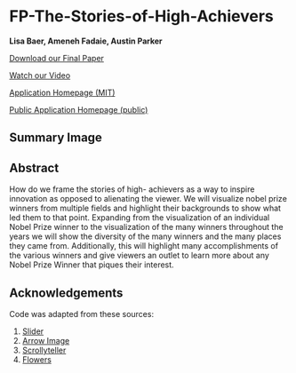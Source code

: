 # FP-The-Stories-of-High-Achievers
**Lisa Baer, Ameneh Fadaie, Austin Parker**

[Download our Final Paper](final_paper.pdf)

[Watch our Video](https://www.example.com)

[Application Homepage (MIT)](https://github.mit.edu/pages/6894-sp20/FP-The-Stories-of-High-Achievers)

[Public Application Homepage (public)](https://github.mit.edu/pages/6894-sp20/FP-The-Stories-of-High-Achievers)

## Summary Image

## Abstract
How do we frame the stories of high- achievers as a way to inspire innovation as opposed to alienating the viewer. 
We will visualize nobel prize winners from multiple fields and highlight their backgrounds to show what led them to that point.
Expanding from the visualization of an individual Nobel Prize winner to the visualization of the many winners throughout the 
years we will show the diversity of the many winners and the many places they came from.  Additionally, this will highlight
many accomplishments of the various winners and give viewers an outlet to learn more about any Nobel Prize Winner that piques 
their interest.

## Acknowledgements
Code was adapted from these sources:
1. [Slider](https://codepen.io/simeydotme/pen/mJLPPq)
2. [Arrow Image](https://www.google.com/url?sa=i&url=https%3A%2F%2Fpngio.com%2Fimages%2Fpng-a1224319.html&psig=AOvVaw0gc6fCdwQPqcB9VQFGZTCi&ust=1588622230760000&source=images&cd=vfe&ved=0CAIQjRxqFwoTCMjF74-9mOkCFQAAAAAdAAAAABAD)
3. [Scrollyteller](https://bl.ocks.org/baronwatts/raw/2a50ae537d7c46670aa5eb30254ef751/)
4. [Flowers](http://bl.ocks.org/sxywu/8d1b563586bf411383345e95a3418715)
